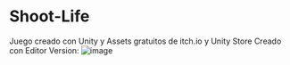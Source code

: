 ﻿# Shoot-Life
Juego creado con Unity y Assets gratuitos de itch.io y Unity Store
Creado con Editor Version: ![image](https://github.com/user-attachments/assets/7f5d36c9-ab36-4d62-b651-391613b0799f)
